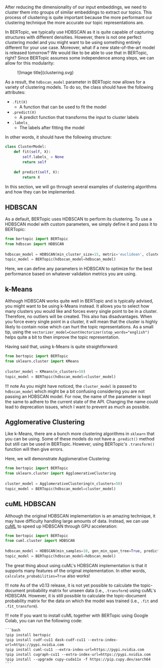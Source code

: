 After reducing the dimensionality of our input embeddings, we need to cluster them into groups of similar embeddings to extract our topics.
This process of clustering is quite important because the more performant our clustering technique the more accurate our topic representations are.

In BERTopic, we typically use HDBSCAN as it is quite capable of capturing structures with different densities. However, there is not one perfect
clustering model and you might want to be using something entirely different for your use case. Moreover, what if a new state-of-the-art model
is released tomorrow? We would like to be able to use that in BERTopic, right? Since BERTopic assumes some independence among steps, we can allow for this modularity:

<figure markdown>
  ![Image title](clustering.svg)
  <figcaption></figcaption>
</figure>

As a result, the `hdbscan_model` parameter in BERTopic now allows for a variety of clustering models. To do so, the class should have
the following attributes:

* `.fit(X)`
    * A function that can be used to fit the model
* `.predict(X)`
    * A predict function that transforms the input to cluster labels
* `.labels_`
    * The labels after fitting the model


In other words, it should have the following structure:

```python
class ClusterModel:
    def fit(self, X):
        self.labels_ = None
        return self

    def predict(self, X):
        return X
```

In this section, we will go through several examples of clustering algorithms and how they can be implemented.


## **HDBSCAN**
As a default, BERTopic uses HDBSCAN to perform its clustering. To use a HDBSCAN model with custom parameters,
we simply define it and pass it to BERTopic:

```python
from bertopic import BERTopic
from hdbscan import HDBSCAN

hdbscan_model = HDBSCAN(min_cluster_size=15, metric='euclidean', cluster_selection_method='eom', prediction_data=True)
topic_model = BERTopic(hdbscan_model=hdbscan_model)
```

Here, we can define any parameters in HDBSCAN to optimize for the best performance based on whatever validation metrics you are using.

## **k-Means**
Although HDBSCAN works quite well in BERTopic and is typically advised, you might want to be using k-Means instead.
It allows you to select how many clusters you would like and forces every single point to be in a cluster. Therefore, no
outliers will be created. This also has disadvantages. When you force every single point in a cluster, it will mean
that the cluster is highly likely to contain noise which can hurt the topic representations. As a small tip, using
the `vectorizer_model=CountVectorizer(stop_words="english")` helps quite a bit to then improve the topic representation.

Having said that, using k-Means is quite straightforward:

```python
from bertopic import BERTopic
from sklearn.cluster import KMeans

cluster_model = KMeans(n_clusters=50)
topic_model = BERTopic(hdbscan_model=cluster_model)
```

!!! note
    As you might have noticed, the `cluster_model` is passed to `hdbscan_model` which might be a bit confusing considering
    you are not passing an HDBSCAN model. For now, the name of the parameter is kept the same to adhere to the current
    state of the API. Changing the name could lead to deprecation issues, which I want to prevent as much as possible.

## **Agglomerative Clustering**
Like k-Means, there are a bunch more clustering algorithms in `sklearn` that you can be using. Some of these models do
not have a `.predict()` method but still can be used in BERTopic. However, using BERTopic's `.transform()` function
will then give errors.

Here, we will demonstrate Agglomerative Clustering:


```python
from bertopic import BERTopic
from sklearn.cluster import AgglomerativeClustering

cluster_model = AgglomerativeClustering(n_clusters=50)
topic_model = BERTopic(hdbscan_model=cluster_model)
```


## **cuML HDBSCAN**

Although the original HDBSCAN implementation is an amazing technique, it may have difficulty handling large amounts of data. Instead,
we can use [cuML](https://rapids.ai/start.html#rapids-release-selector) to speed up HDBSCAN through GPU acceleration:

```python
from bertopic import BERTopic
from cuml.cluster import HDBSCAN

hdbscan_model = HDBSCAN(min_samples=10, gen_min_span_tree=True, prediction_data=True)
topic_model = BERTopic(hdbscan_model=hdbscan_model)
```

The great thing about using cuML's HDBSCAN implementation is that it supports many features of the original implementation. In other words,
`calculate_probabilities=True` also works!

!!! note
    As of the v0.13 release, it is not yet possible to calculate the topic-document probability matrix for unseen data (i.e., `.transform`) using cuML's HDBSCAN.
    However, it is still possible to calculate the topic-document probability matrix for the data on which the model was trained (i.e., `.fit` and `.fit_transform`).

!!! note
    If you want to install cuML together with BERTopic using Google Colab, you can run the following code:

    ```bash
    !pip install bertopic
    !pip install cudf-cu11 dask-cudf-cu11 --extra-index-url=https://pypi.nvidia.com
    !pip install cuml-cu11 --extra-index-url=https://pypi.nvidia.com
    !pip install cugraph-cu11 --extra-index-url=https://pypi.nvidia.com
    !pip install --upgrade cupy-cuda11x -f https://pip.cupy.dev/aarch64
    ```
